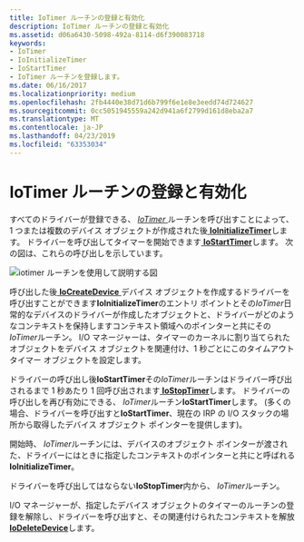 ```yaml
---
title: IoTimer ルーチンの登録と有効化
description: IoTimer ルーチンの登録と有効化
ms.assetid: d06a6430-5098-492a-8114-d6f390083718
keywords:
- IoTimer
- IoInitializeTimer
- IoStartTimer
- IoTimer ルーチンを登録します。
ms.date: 06/16/2017
ms.localizationpriority: medium
ms.openlocfilehash: 2fb4440e38d71d6b799f6e1e8e3eedd74d724627
ms.sourcegitcommit: 0cc5051945559a242d941a6f2799d161d8eba2a7
ms.translationtype: MT
ms.contentlocale: ja-JP
ms.lasthandoff: 04/23/2019
ms.locfileid: "63353034"
---
```

# <a name="registering-and-enabling-an-iotimer-routine"></a>IoTimer ルーチンの登録と有効化





すべてのドライバーが登録できる、 [ *IoTimer* ](https://msdn.microsoft.com/library/windows/hardware/ff550381)ルーチンを呼び出すことによって、1 つまたは複数のデバイス オブジェクトが作成された後[ **IoInitializeTimer**](https://msdn.microsoft.com/library/windows/hardware/ff549344)します。 ドライバーを呼び出してタイマーを開始できます[ **IoStartTimer**](https://msdn.microsoft.com/library/windows/hardware/ff550373)します。 次の図は、これらの呼び出しを示しています。

![iotimer ルーチンを使用して説明する図](images/3iotmer.png)

呼び出した後[ **IoCreateDevice** ](https://msdn.microsoft.com/library/windows/hardware/ff548397)デバイス オブジェクトを作成するドライバーを呼び出すことができます**IoInitializeTimer**のエントリ ポイントとその*IoTimer*日常的なデバイスのドライバーが作成したオブジェクトと、ドライバーがどのようなコンテキストを保持しますコンテキスト領域へのポインターと共にその*IoTimer*ルーチン。 I/O マネージャーは、タイマーのカーネルに割り当てられたオブジェクトをデバイス オブジェクトを関連付け、1 秒ごとにこのタイムアウト タイマー オブジェクトを設定します。

ドライバーの呼び出し後**IoStartTimer**その*IoTimer*ルーチンはドライバー呼び出されるまで 1 秒あたり 1 回呼び出されます[ **IoStopTimer**](https://msdn.microsoft.com/library/windows/hardware/ff550377)します。 ドライバーの呼び出しを再び有効にできる、 *IoTimer*ルーチン**IoStartTimer**します。 (多くの場合、ドライバーを呼び出すと**IoStartTimer**、現在の IRP の I/O スタックの場所から取得したデバイス オブジェクト ポインターを提供します)。

開始時、 *IoTimer*ルーチンには、デバイスのオブジェクト ポインターが渡された<em>、</em>ドライバーにはときに指定したコンテキストのポインターと共にと呼ばれる**IoInitializeTimer**。

ドライバーを呼び出してはならない**IoStopTimer**内から、 *IoTimer*ルーチン。

I/O マネージャーが、指定したデバイス オブジェクトのタイマーのルーチンの登録を解除し、ドライバーを呼び出すと、その関連付けられたコンテキストを解放[ **IoDeleteDevice**](https://msdn.microsoft.com/library/windows/hardware/ff549083)します。

 

 




